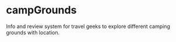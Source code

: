 # campGrounds
Info and review system for travel geeks to explore different camping grounds with location.
